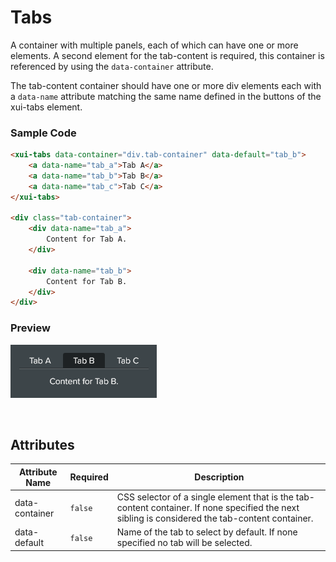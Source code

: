 # Tabs

A container with multiple panels, each of which can have one or more elements. A second element for the tab-content is required, this container is referenced by using the `data-container` attribute.

The tab-content container should have one or more div elements each with a `data-name` attribute matching the same name defined in the buttons of the xui-tabs element.

### Sample Code

```html
<xui-tabs data-container="div.tab-container" data-default="tab_b">
    <a data-name="tab_a">Tab A</a>
    <a data-name="tab_b">Tab B</a>
    <a data-name="tab_c">Tab C</a>
</xui-tabs>

<div class="tab-container">
    <div data-name="tab_a">
        Content for Tab A.
    </div>

    <div data-name="tab_b">
        Content for Tab B.
    </div>
</div>
```

### Preview
![xui-tabs](./img/xui-tabs.png)


&nbsp;<br/>
## Attributes

|Attribute Name|Required|Description
|-|-|-
|data-container|`false`|CSS selector of a single element that is the tab-content container. If none specified the next sibling is considered the tab-content container.
|data-default|`false`|Name of the tab to select by default. If none specified no tab will be selected.
